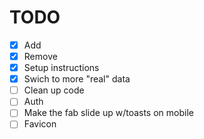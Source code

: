 
# TODO


* [X] Add
* [X] Remove
* [X] Setup instructions
* [X] Swich to more "real" data
* [ ] Clean up code
* [ ] Auth
* [ ] Make the fab slide up w/toasts on mobile 
* [ ] Favicon